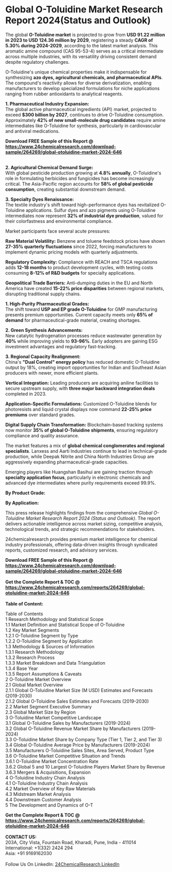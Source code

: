 <h1>Global O-Toluidine Market Research Report 2024(Status and Outlook)</h1><p>The global <strong>O-Toluidine market</strong> is projected to grow from <strong>USD 91.22 million in 2023 to USD 124.36 million by 2029</strong>, registering a steady <strong>CAGR of 5.30% during 2024-2029</strong>, according to the latest market analysis. This aromatic amine compound (CAS 95-53-4) serves as a critical intermediate across multiple industries, with its versatility driving consistent demand despite regulatory challenges.</p><p>O-Toluidine's unique chemical properties make it indispensable for synthesizing <strong>azo dyes, agricultural chemicals, and pharmaceutical APIs</strong>. The compound's reactivity allows for diverse derivatization, enabling manufacturers to develop specialized formulations for niche applications ranging from rubber antioxidants to analytical reagents.</p><p><strong>1. Pharmaceutical Industry Expansion:</strong><br>
The global active pharmaceutical ingredients (API) market, projected to exceed <strong>$300 billion by 2027</strong>, continues to drive O-Toluidine consumption. Approximately <strong>42% of new small-molecule drug candidates</strong> require amine intermediates like O-Toluidine for synthesis, particularly in cardiovascular and antiviral medications.</p><div><b>Download FREE Sample of this Report @ 
            <a href="https://www.24chemicalresearch.com/download-sample/264269/global-otoluidine-market-2024-646">
            https://www.24chemicalresearch.com/download-sample/264269/global-otoluidine-market-2024-646</a></b></div><br><p><strong>2. Agricultural Chemical Demand Surge:</strong><br>
With global pesticide production growing at <strong>4.8% annually</strong>, O-Toluidine's role in formulating herbicides and fungicides has become increasingly critical. The Asia-Pacific region accounts for <strong>58% of global pesticide consumption</strong>, creating substantial downstream demand.</p><p><strong>3. Specialty Dyes Renaissance:</strong><br>
The textile industry's shift toward high-performance dyes has revitalized O-Toluidine applications. Sulfur dyes and azo pigments using O-Toluidine intermediates now represent <strong>32% of industrial dye production</strong>, valued for their colorfastness and environmental compliance.</p><p>Market participants face several acute pressures:</p><p><strong>Raw Material Volatility:</strong> Benzene and toluene feedstock prices have shown <strong>27-35% quarterly fluctuations</strong> since 2022, forcing manufacturers to implement dynamic pricing models with quarterly adjustments.</p><p><strong>Regulatory Complexity:</strong> Compliance with REACH and TSCA regulations adds <strong>12-18 months</strong> to product development cycles, with testing costs consuming <strong>8-12% of R&amp;D budgets</strong> for specialty applications.</p><p><strong>Geopolitical Trade Barriers:</strong> Anti-dumping duties in the EU and North America have created <strong>15-22% price disparities</strong> between regional markets, disrupting traditional supply chains.</p><p><strong>1. High-Purity Pharmaceutical Grades:</strong><br>
The shift toward <strong>USP and EP grade O-Toluidine</strong> for GMP manufacturing presents premium opportunities. Current capacity meets only <strong>65% of demand</strong> for pharmaceutical-grade material, creating shortages.</p><p><strong>2. Green Synthesis Advancements:</strong><br>
New catalytic hydrogenation processes reduce wastewater generation by <strong>40%</strong> while improving yields to <strong>93-96%</strong>. Early adopters are gaining ESG investment advantages and regulatory fast-tracking.</p><p><strong>3. Regional Capacity Realignment:</strong><br>
China's <strong>"Dual Control" energy policy</strong> has reduced domestic O-Toluidine output by 18%, creating import opportunities for Indian and Southeast Asian producers with newer, more efficient plants.</p><p><strong>Vertical Integration:</strong> Leading producers are acquiring aniline facilities to secure upstream supply, with <strong>three major backward integration deals</strong> completed in 2023.</p><p><strong>Application-Specific Formulations:</strong> Customized O-Toluidine blends for photoresists and liquid crystal displays now command <strong>22-25% price premiums</strong> over standard grades.</p><p><strong>Digital Supply Chain Transformation:</strong> Blockchain-based tracking systems now monitor <strong>35% of global O-Toluidine shipments</strong>, ensuring regulatory compliance and quality assurance.</p><p>The market features a mix of <strong>global chemical conglomerates and regional specialists</strong>. Lanxess and Aarti Industries continue to lead in technical-grade production, while Deepak Nitrite and China North Industries Group are aggressively expanding pharmaceutical-grade capacities.</p><p>Emerging players like Huangshan Basihui are gaining traction through <strong>specialty application focus</strong>, particularly in electronic chemicals and advanced dye intermediates where purity requirements exceed 99.9%.</p><p><strong>By Product Grade:</strong></p><p><strong>By Application:</strong></p><p>This press release highlights findings from the comprehensive <em>Global O-Toluidine Market Research Report 2024 (Status and Outlook)</em>. The report delivers actionable intelligence across market sizing, competitive analysis, technological trends, and strategic recommendations for stakeholders.</p><p>24chemicalresearch provides premium market intelligence for chemical industry professionals, offering data-driven insights through syndicated reports, customized research, and advisory services.</p><div><b>Download FREE Sample of this Report @ 
            <a href="https://www.24chemicalresearch.com/download-sample/264269/global-otoluidine-market-2024-646">
            https://www.24chemicalresearch.com/download-sample/264269/global-otoluidine-market-2024-646</a></b></div><br><div><b>Get the Complete Report & TOC @ 
            <a href="https://www.24chemicalresearch.com/reports/264269/global-otoluidine-market-2024-646">
            https://www.24chemicalresearch.com/reports/264269/global-otoluidine-market-2024-646</a></b></div><br>
            <b>Table of Content:</b><p>Table of Contents<br />
1 Research Methodology and Statistical Scope<br />
1.1 Market Definition and Statistical Scope of O-Toluidine<br />
1.2 Key Market Segments<br />
1.2.1 O-Toluidine Segment by Type<br />
1.2.2 O-Toluidine Segment by Application<br />
1.3 Methodology & Sources of Information<br />
1.3.1 Research Methodology<br />
1.3.2 Research Process<br />
1.3.3 Market Breakdown and Data Triangulation<br />
1.3.4 Base Year<br />
1.3.5 Report Assumptions & Caveats<br />
2 O-Toluidine Market Overview<br />
2.1 Global Market Overview<br />
2.1.1 Global O-Toluidine Market Size (M USD) Estimates and Forecasts (2019-2030)<br />
2.1.2 Global O-Toluidine Sales Estimates and Forecasts (2019-2030)<br />
2.2 Market Segment Executive Summary<br />
2.3 Global Market Size by Region<br />
3 O-Toluidine Market Competitive Landscape<br />
3.1 Global O-Toluidine Sales by Manufacturers (2019-2024)<br />
3.2 Global O-Toluidine Revenue Market Share by Manufacturers (2019-2024)<br />
3.3 O-Toluidine Market Share by Company Type (Tier 1, Tier 2, and Tier 3)<br />
3.4 Global O-Toluidine Average Price by Manufacturers (2019-2024)<br />
3.5 Manufacturers O-Toluidine Sales Sites, Area Served, Product Type<br />
3.6 O-Toluidine Market Competitive Situation and Trends<br />
3.6.1 O-Toluidine Market Concentration Rate<br />
3.6.2 Global 5 and 10 Largest O-Toluidine Players Market Share by Revenue<br />
3.6.3 Mergers & Acquisitions, Expansion<br />
4 O-Toluidine Industry Chain Analysis<br />
4.1 O-Toluidine Industry Chain Analysis<br />
4.2 Market Overview of Key Raw Materials<br />
4.3 Midstream Market Analysis<br />
4.4 Downstream Customer Analysis<br />
5 The Development and Dynamics of O-T</p><div><b>Get the Complete Report & TOC @ 
            <a href="https://www.24chemicalresearch.com/reports/264269/global-otoluidine-market-2024-646">
            https://www.24chemicalresearch.com/reports/264269/global-otoluidine-market-2024-646</a></b></div><br><b>CONTACT US:</b><br>
            203A, City Vista, Fountain Road, Kharadi, Pune, India - 411014<br>
            International: +1(332) 2424 294<br>
            Asia: +91 9169162030 <br><br>
            Follow Us On LinkedIn: <a href="https://www.linkedin.com/company/24chemicalresearch/">24ChemicalResearch LinkedIn</a>